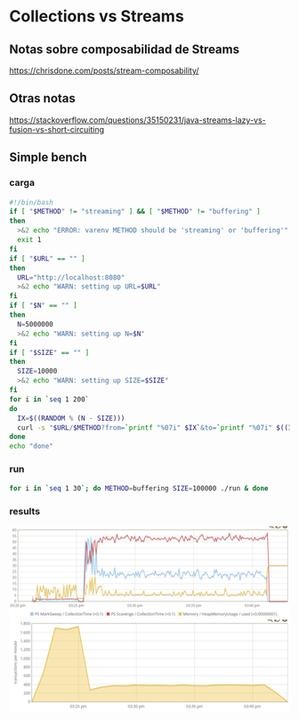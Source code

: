 # Collections vs Streams

## Notas sobre composabilidad de Streams

https://chrisdone.com/posts/stream-composability/

## Otras notas

https://stackoverflow.com/questions/35150231/java-streams-lazy-vs-fusion-vs-short-circuiting

## Simple bench

### carga

```bash
#!/bin/bash
if [ "$METHOD" != "streaming" ] && [ "$METHOD" != "buffering" ]
then
  >&2 echo "ERROR: varenv METHOD should be 'streaming' or 'buffering'"
  exit 1
fi
if [ "$URL" == "" ]
then
  URL="http://localhost:8080"
  >&2 echo "WARN: setting up URL=$URL"
fi
if [ "$N" == "" ]
then
  N=5000000
  >&2 echo "WARN: setting up N=$N"
fi
if [ "$SIZE" == "" ]
then
  SIZE=10000
  >&2 echo "WARN: setting up SIZE=$SIZE"
fi
for i in `seq 1 200`
do
  IX=$((RANDOM % (N - SIZE)))
  curl -s "$URL/$METHOD?from=`printf "%07i" $IX`&to=`printf "%07i" $((IX + SIZE))`" | tr ',' '\n' | wc -l
done
echo "done"
```

### run

```bash
for i in `seq 1 30`; do METHOD=buffering SIZE=100000 ./run & done
```

### results

![memory](mem.PNG)
![throughput](throughput.PNG)

